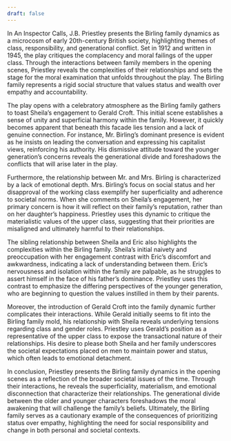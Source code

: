```yaml
---
draft: false
---
```

In An Inspector Calls, J.B. Priestley presents the Birling family dynamics as a microcosm of early 20th-century British society, highlighting themes of class, responsibility, and generational conflict. Set in 1912 and written in 1945, the play critiques the complacency and moral failings of the upper class. Through the interactions between family members in the opening scenes, Priestley reveals the complexities of their relationships and sets the stage for the moral examination that unfolds throughout the play. The Birling family represents a rigid social structure that values status and wealth over empathy and accountability.

The play opens with a celebratory atmosphere as the Birling family gathers to toast Sheila’s engagement to Gerald Croft. This initial scene establishes a sense of unity and superficial harmony within the family. However, it quickly becomes apparent that beneath this facade lies tension and a lack of genuine connection. For instance, Mr. Birling’s dominant presence is evident as he insists on leading the conversation and expressing his capitalist views, reinforcing his authority. His dismissive attitude toward the younger generation’s concerns reveals the generational divide and foreshadows the conflicts that will arise later in the play.

Furthermore, the relationship between Mr. and Mrs. Birling is characterized by a lack of emotional depth. Mrs. Birling’s focus on social status and her disapproval of the working class exemplify her superficiality and adherence to societal norms. When she comments on Sheila’s engagement, her primary concern is how it will reflect on their family’s reputation, rather than on her daughter’s happiness. Priestley uses this dynamic to critique the materialistic values of the upper class, suggesting that their priorities are misaligned and ultimately harmful to their relationships.

The sibling relationship between Sheila and Eric also highlights the complexities within the Birling family. Sheila’s initial naivety and preoccupation with her engagement contrast with Eric’s discomfort and awkwardness, indicating a lack of understanding between them. Eric’s nervousness and isolation within the family are palpable, as he struggles to assert himself in the face of his father’s dominance. Priestley uses this contrast to emphasize the differing perspectives of the younger generation, who are beginning to question the values instilled in them by their parents.

Moreover, the introduction of Gerald Croft into the family dynamic further complicates their interactions. While Gerald initially seems to fit into the Birling family mold, his relationship with Sheila reveals underlying tensions regarding class and gender roles. Priestley uses Gerald’s position as a representative of the upper class to expose the transactional nature of their relationships. His desire to please both Sheila and her family underscores the societal expectations placed on men to maintain power and status, which often leads to emotional detachment.

In conclusion, Priestley presents the Birling family dynamics in the opening scenes as a reflection of the broader societal issues of the time. Through their interactions, he reveals the superficiality, materialism, and emotional disconnection that characterize their relationships. The generational divide between the older and younger characters foreshadows the moral awakening that will challenge the family’s beliefs. Ultimately, the Birling family serves as a cautionary example of the consequences of prioritizing status over empathy, highlighting the need for social responsibility and change in both personal and societal contexts.